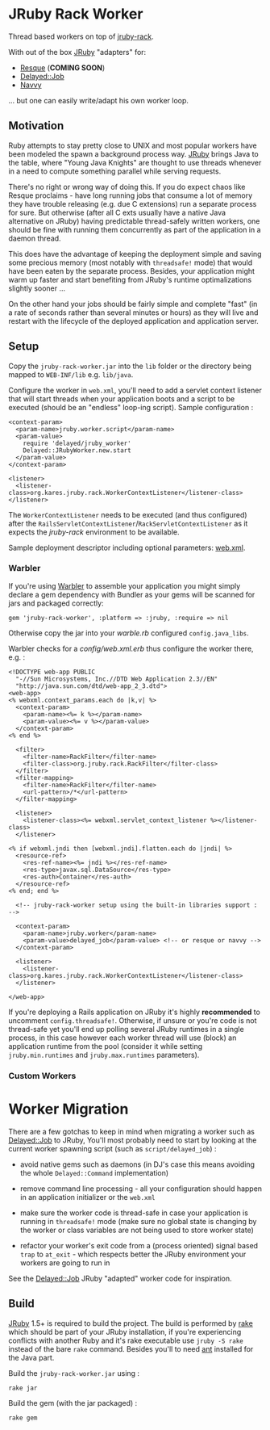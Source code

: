 # JRuby Rack Worker

Thread based workers on top of [jruby-rack](http://github.com/jruby/jruby-rack).

With out of the box [JRuby](http://jruby.org) "adapters" for: 

* [Resque](http://github.com/defunkt/resque) (**COMING SOON**)
* [Delayed::Job](http://github.com/collectiveidea/delayed_job)
* [Navvy](http://github.com/jeffkreeftmeijer/navvy) 

... but one can easily write/adapt his own worker loop.


## Motivation

Ruby attempts to stay pretty close to UNIX and most popular workers have been 
modeled the spawn a background process way. [JRuby](http://jruby.org) brings 
Java to the table, where "Young Java Knights" are thought to use threads 
whenever in a need to compute something parallel while serving requests.

There's no right or wrong way of doing this. If you do expect chaos like Resque
proclaims - have long running jobs that consume a lot of memory they have trouble 
releasing (e.g. due C extensions) run a separate process for sure.
But otherwise (after all C exts usually have a native Java alternative on JRuby) 
having predictable thread-safely written workers, one should be fine with 
running them concurrently as part of the application in a daemon thread.

This does have the advantage of keeping the deployment simple and saving some
precious memory (most notably with `threadsafe!` mode) that would have been 
eaten by the separate process. Besides, your application might warm up faster 
and start benefiting from JRuby's runtime optimalizations slightly sooner ...

On the other hand your jobs should be fairly simple and complete "fast" (in a 
rate of seconds rather than several minutes or hours) as they will live and 
restart with the lifecycle of the deployed application and application server.


## Setup

Copy the `jruby-rack-worker.jar` into the `lib` folder or the directory being
mapped to `WEB-INF/lib` e.g. `lib/java`.

Configure the worker in `web.xml`, you'll need to add a servlet context listener
that will start threads when your application boots and a script to be executed
(should be an "endless" loop-ing script). Sample configuration :

    <context-param>
      <param-name>jruby.worker.script</param-name>
      <param-value>
        require 'delayed/jruby_worker'
        Delayed::JRubyWorker.new.start
      </param-value>
    </context-param>

    <listener>
      <listener-class>org.kares.jruby.rack.WorkerContextListener</listener-class>
    </listener>

The `WorkerContextListener` needs to be executed (and thus configured) after the 
`RailsServletContextListener`/`RackServletContextListener` as it expects the 
*jruby-rack* environment to be available.

Sample deployment descriptor including optional parameters:
[web.xml](/kares/jruby-rack-worker/blob/master/src/test/resources/sample.web.xml).

### Warbler

If you're using [Warbler](http://caldersphere.rubyforge.org/warbler) to assemble
your application you might simply declare a gem dependency with Bundler as your
gems will be scanned for jars and packaged correctly:

    gem 'jruby-rack-worker', :platform => :jruby, :require => nil

Otherwise copy the jar into your *warble.rb* configured `config.java_libs`.

Warbler checks for a *config/web.xml.erb* thus configure the worker there, e.g. :

    <!DOCTYPE web-app PUBLIC
      "-//Sun Microsystems, Inc.//DTD Web Application 2.3//EN"
      "http://java.sun.com/dtd/web-app_2_3.dtd">
    <web-app>
    <% webxml.context_params.each do |k,v| %>
      <context-param>
        <param-name><%= k %></param-name>
        <param-value><%= v %></param-value>
      </context-param>
    <% end %>

      <filter>
        <filter-name>RackFilter</filter-name>
        <filter-class>org.jruby.rack.RackFilter</filter-class>
      </filter>
      <filter-mapping>
        <filter-name>RackFilter</filter-name>
        <url-pattern>/*</url-pattern>
      </filter-mapping>

      <listener>
        <listener-class><%= webxml.servlet_context_listener %></listener-class>
      </listener>

    <% if webxml.jndi then [webxml.jndi].flatten.each do |jndi| %>
      <resource-ref>
        <res-ref-name><%= jndi %></res-ref-name>
        <res-type>javax.sql.DataSource</res-type>
        <res-auth>Container</res-auth>
      </resource-ref>
    <% end; end %>

      <!-- jruby-rack-worker setup using the built-in libraries support : -->

      <context-param>
        <param-name>jruby.worker</param-name>
        <param-value>delayed_job</param-value> <!-- or resque or navvy -->
      </context-param>

      <listener>
        <listener-class>org.kares.jruby.rack.WorkerContextListener</listener-class>
      </listener>

    </web-app>


If you're deploying a Rails application on JRuby it's highly **recommended** to 
uncomment `config.threadsafe!`. Otherwise, if unsure or you're code is not 
thread-safe yet you'll end up polling several JRuby runtimes in a single process, 
in this case however each worker thread will use (block) an application runtime 
from the pool (consider it while setting 
`jruby.min.runtimes` and `jruby.max.runtimes` parameters).


### Custom Workers

Worker Migration
================

There are a few gotchas to keep in mind when migrating a worker such as
[Delayed::Job](http://github.com/collectiveidea/delayed_job) to JRuby, You'll
most probably need to start by looking at the current worker spawning script
(such as `script/delayed_job`) :

 * avoid native gems such as daemons (in DJ's case this means avoiding the whole
   `Delayed::Command` implementation)

 * remove command line processing - all your configuration should happen in an
   application initializer or the `web.xml`

 * make sure the worker code is thread-safe in case your application is running
   in `threadsafe!` mode (make sure no global state is changing by the worker or
   class variables are not being used to store worker state)

 * refactor your worker's exit code from a (process oriented) signal based `trap`
   to `at_exit` - which respects better the JRuby environment your workers are
   going to run in


See the [Delayed::Job](/kares/jruby-rack-worker/tree/master/src/main/ruby/delayed)
JRuby "adapted" worker code for inspiration.


## Build

[JRuby](http://jruby.org) 1.5+ is required to build the project.
The build is performed by [rake](http://rake.rubyforge.org) which should be part
of your JRuby installation, if you're experiencing conflicts with another Ruby and
it's rake executable use `jruby -S rake` instead of the bare `rake` command.
Besides you'll to need [ant](http://ant.apache.org/) installed for the Java part.

Build the `jruby-rack-worker.jar` using :

    rake jar

Build the gem (with the jar packaged) :

    rake gem

